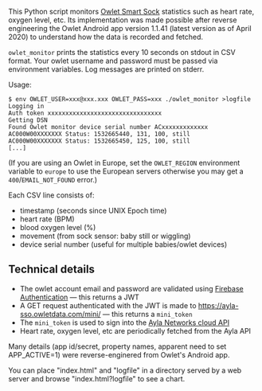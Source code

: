 This Python script monitors [Owlet Smart Sock](https://owletcare.com/)
statistics such as heart rate, oxygen level, etc. Its implementation was made
possible after reverse engineering the Owlet Android app version 1.1.41
(latest version as of April 2020) to understand how the data is recorded
and fetched.

`owlet_monitor` prints the statistics every 10 seconds on stdout in CSV format.
Your owlet username and password must be passed via environment variables. Log
messages are printed on stderr.

Usage:

```
$ env OWLET_USER=xxx@xxx.xxx OWLET_PASS=xxx ./owlet_monitor >logfile
Logging in
Auth token xxxxxxxxxxxxxxxxxxxxxxxxxxxxxxxx
Getting DSN
Found Owlet monitor device serial number ACxxxxxxxxxxxxx
AC000W00XXXXXXX Status: 1532665440, 131, 100, still
AC000W00XXXXXXX Status: 1532665450, 125, 100, still
[...]
```

(If you are using an Owlet in Europe, set the `OWLET_REGION` environment variable to `europe` to use the European servers otherwise you may get a `400`/`EMAIL_NOT_FOUND` error.)

Each CSV line consists of:
* timestamp (seconds since UNIX Epoch time)
* heart rate (BPM)
* blood oxygen level (%)
* movement (from sock sensor: baby still or wiggling)
* device serial number (useful for multiple babies/owlet devices)

## Technical details

* The owlet account email and password are validated using [Firebase Authentication](https://firebase.google.com/docs/auth) — this returns a JWT
* A GET request authenticated with the JWT is made to https://ayla-sso.owletdata.com/mini/ — this returns a `mini_token`
* The `mini_token` is used to sign into the [Ayla Networks cloud API](https://developer.aylanetworks.com/apibrowser/)
* Heart rate, oxygen level, etc are periodically fetched from the Ayla API

Many details (app id/secret, property names, apparent need to set APP\_ACTIVE=1)
were reverse-enginered from Owlet's Android app.

You can place "index.html" and "logfile" in a directory served by a web server
and browse "index.html?logfile" to see a chart.
